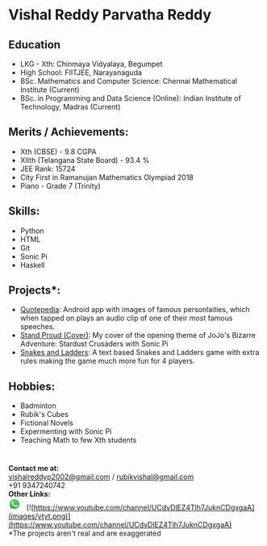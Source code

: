 # Vishal Reddy Parvatha Reddy
## Education
* LKG - Xth: Chinmaya Vidyalaya, Begumpet
* High School: FIITJEE, Narayanaguda 
* BSc. Mathematics and Computer Science: Chennai Mathematical Institute (Current)
* BSc. in Programming and Data Science (Online): Indian Institute of Technology, Madras (Current)

## Merits / Achievements:
* Xth (CBSE) - 9.8 CGPA
* XIIth (Telangana State Board) - 93.4 %
* JEE Rank: 15724
* City First in Ramanujan Mathematics Olympiad 2018
* Piano - Grade 7 (Trinity)

## Skills:
* Python
* HTML
* Git
* Sonic Pi
* Haskell

## Projects*:                                                       
* [Quotepedia](https://en.wikipedia.org/wiki/List_of_speeches): Android app with images of famous personlaities, which when tapped on plays an audio clip of one of their most famous speeches.
* [Stand Proud (Cover)](https://www.google.com/url?sa=t&rct=j&q=&esrc=s&source=web&cd=&cad=rja&uact=8&ved=2ahUKEwjS47e3y-_0AhXqT2wGHRBUA2oQyCl6BAgHEAM&url=https%3A%2F%2Fwww.youtube.com%2Fwatch%3Fv%3Dit4koqzOwb0&usg=AOvVaw2CsyYYGIS980EsctDs6ZoV): My cover of the opening theme of JoJo's Bizarre Adventure: Stardust Crusaders with Sonic Pi
* [Snakes and Ladders](https://en.wikipedia.org/wiki/Snakes_and_ladders): A text based Snakes and Ladders game with extra rules making the game much more fun for 4 players.

## Hobbies:
* Badminton
* Rubik's Cubes
* Fictional Novels
* Expermenting with Sonic Pi
* Teaching Math to few Xth students 

#
**Contact me at:**    
vishalreddyp2002@gmail.com / rubikvishal@gmail.com   
+91 9347240742  
**Other Links:**    
[![](images/sapp.png)](wa.me/919347240742)&nbsp;&nbsp;&nbsp;[![https://www.youtube.com/channel/UCdvDlEZ4Tlh7JuknCDgxgaA](images/ytyt.png)](https://www.youtube.com/channel/UCdvDlEZ4Tlh7JuknCDgxgaA)  
*The projects aren't real and are exaggerated

